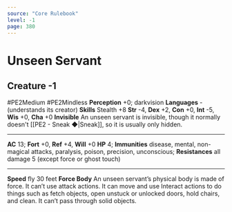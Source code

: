 ```yaml
---
source: "Core Rulebook"
level: -1
page: 380
---
```


# Unseen Servant
## Creature -1
#PE2Medium #PE2Mindless
**Perception** +0; darkvision
**Languages** - (understands its creator)
**Skills** Stealth +8
**Str** -4, **Dex** +2, **Con** +0, **Int** -5, **Wis** +0, **Cha** +0
**Invisible** An unseen servant is invisible, though it normally doesn't [[PE2 - Sneak ◆|Sneak]], so it is usually only hidden.

-----
**AC** 13; **Fort** +0, **Ref** +4, **Will** +0
**HP** 4; **Immunities** disease, mental, non-magical attacks, paralysis, poison, precision, unconscious; **Resistances** all damage 5 (except force or ghost touch)

---
**Speed** fly 30 feet
**Force Body**  An unseen servant’s physical body is made of force. It can’t use attack actions. It can move and use Interact actions to do things such as fetch objects, open unstuck or unlocked doors, hold chairs, and clean. It can’t pass through solid objects.